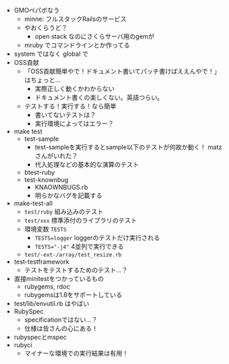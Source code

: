 - GMOペパボなう
  - minne: フルスタックRailsのサービス
  - やおくらうど？
    - open stack なのにさくらサーバ用のgemが
  - mruby でコマンドラインとか作ってる
- system ではなく global で
- OSS貢献
  - 「OSS貢献簡単やで！ドキュメント書いてパッチ書けばええんやで！」はちょっと…
    - 実際正しく動くかわからない
    - ドキュメント書くの楽しくない。英語つらい。
  - テストする！実行する！なら簡単
    - 書いてないテストは？
    - 実行環境によってはエラー？
- make test
  - test-sample
    - test-sampleを実行するとsample以下のテストが何故か動く！ matzさんがいれた？
    - 代入処理などの基本的な演算のテスト
  - btest-ruby
  - test-knownbug
    - KNAOWNBUGS.rb
    - 明らかなバグを記載する
- make-test-all
  - `test/ruby` 組み込みのテスト
  - `test/xxx` 標準添付のライブラリのテスト
  - 環境変数 `TESTS`
    - `TESTS=logger` loggerのテストだけ実行される
    - `TESTS="-j4"` 4並列で実行できる
  - `test/-ext-/array/test_resize.rb`
- test-testframework
  - テストをテストするためのテスト…？
- 直接minitestをつかっているもの
  - rubygems, rdoc
  - rubygemsは1.8をサポートしている
- test/lib/envutil.rb はやばい
- RubySpec
  - specificationではない…？
  - 仕様は皆さんの心にある！
- rubyspecとmspec
- rubyci
  - マイナーな環境での実行結果は有用！
